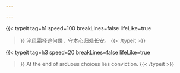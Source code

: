 ```yaml
---

---
```


{{< typeit 
  tag=h1
  speed=100
  breakLines=false
  lifeLike=true
>}}
淬风霜择途何畏，守本心归处长安。
{{< /typeit >}}

{{< typeit 
  tag=h3
  speed=20
  breakLines=false
  lifeLike=true
>}}
At the end of arduous choices lies conviction.
{{< /typeit >}}